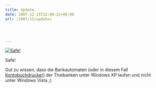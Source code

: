 ```yaml
---
title: Update.
date: 2007-12-15T22:09:22+00:00
url: /2007/12/update/




---
```

<div class="flickr">
  <a href="http://www.flickr.com/photos/schreibblogade/2114332449/" title="Safe!"><img src="//farm3.static.flickr.com/2032/2114332449_3e3f772140.jpg" alt="Safe!" /></a></p>

  <p>
    Safe!
  </p>
</div>

Gut zu wissen, dass die Bankautomaten (oder in diesem Fall [Kontobuchdrucker][1]) der Thaibanken unter Windows XP laufen und nicht unter Windows Vista ;)

 [1]: http://flickr.com/photos/schreibblogade/2114329861/
